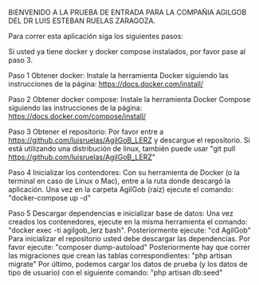 BIENVENIDO A LA PRUEBA DE ENTRADA PARA LA COMPAÑIA AGILGOB DEL DR LUIS ESTEBAN RUELAS ZARAGOZA.

Para correr esta aplicación siga los siguientes pasos:

Si usted ya tiene docker y docker compose instalados, por favor pase al paso 3.

Paso 1 Obtener docker:
Instale la herramienta Docker siguiendo las instrucciones de la página: https://docs.docker.com/install/

Paso 2 Obtener docker compose: 
Instale la herramienta Docker Compose siguiendo las instrucciones de la página: https://docs.docker.com/compose/install/

Paso 3 Obtener el repositorio:
Por favor entre a https://github.com/luisruelas/AgilGoB_LERZ y descargue el repositorio. Si está utilizando una distribución de linux, también puede usar "git pull https://github.com/luisruelas/AgilGoB_LERZ"

Paso 4 Inicializar los contendores:
Con su herramienta de Docker (o la terminal en caso de Linux o Mac), entre a la ruta donde descargó la aplicación. Una vez en la carpeta AgilGob (raíz) ejecute el comando: "docker-compose up -d"

Paso 5 Descargar dependencias e inicializar base de datos:
Una vez creados los contenedores, ejecute en la misma herramienta el comando:
	"docker exec -ti agilgob_lerz bash". 
Posteriormente ejecute:
	"cd AgilGob"
Para inicializar el repositorio usted debe descargar las dependencias. Por favor ejecute:
	"composer dump-autoload"
Posteriormente hay que correr las migraciones que crean las tablas correspondientes:
	"php artisan migrate"
Por último, podemos cargar los datos de prueba (y los datos de tipo de usuario) con el siguiente comando:
	"php artisan db:seed"

